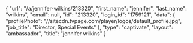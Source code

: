 {
    "url": "\/a\/jennifer-wilkins\/213320",
    "first_name": "jennifer",
    "last_name": "wilkins",
    "email": null,
    "id": "213320",
    "login_id": "1759121",
    "data": {
        "profilePhoto": "\/\/sitecdn.tvpage.com\/player\/logos\/default_profile.jpg",
        "job_title": "Director, Special Events"
    },
    "type": "captivate",
    "layout": "ambassador",
    "title": "jennifer wilkins"
}